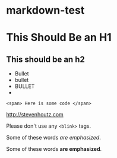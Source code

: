 markdown-test
=============

This Should Be an H1
===

This should be an h2
--------------------

* Bullet
* bullet
* BULLET
* 

`<span> Here is some code </span>`

<http://stevenhoutz.com>

Please don't use any `<blink>` tags.

Some of these words *are emphasized*.

Some of these words **are emphasized**.
